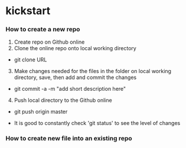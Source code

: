 kickstart
=========
### How to create a new repo

1. Create repo on Github online
2. Clone the online repo onto local working directory
  * git clone URL
3. Make changes needed for the files in the folder on local working directory, save, then add and commit the changes
  * git commit -a -m "add short description here"
4. Push local directory to the Github online
  * git push origin master
  
* It is good to constantly check 'git status' to see the level of changes

### How to create new file into an existing repo


  
